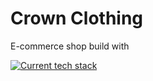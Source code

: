 # Crown Clothing


E-commerce shop build with 

[![Current tech stack](https://skillicons.dev/icons?i=react,sass,firebase)](https://skillicons.dev)

